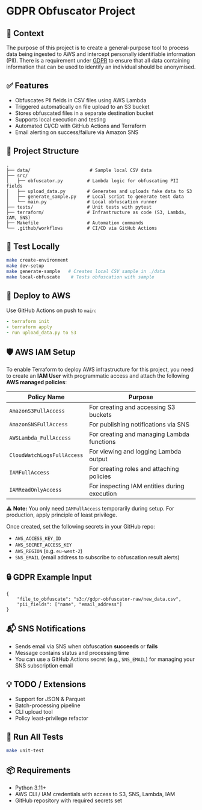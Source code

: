 # GDPR Obfuscator Project

## 📜 Context
The purpose of this project is to create a general-purpose tool to process data being ingested to AWS and intercept personally identifiable information (PII). There is a requirement under [GDPR](https://ico.org.uk/media/for-organisations/guide-to-data-protection/guide-to-the-general-data-protection-regulation-gdpr-1-1.pdf) to ensure that all data containing information that can be used to identify an individual should be anonymised. 

## ✅ Features
- Obfuscates PII fields in CSV files using AWS Lambda
- Triggered automatically on file upload to an S3 bucket
- Stores obfuscated files in a separate destination bucket
- Supports local execution and testing
- Automated CI/CD with GitHub Actions and Terraform
- Email alerting on success/failure via Amazon SNS

## 🧱 Project Structure
```
.
├── data/                      # Sample local CSV data
├── src/
│   ├── obfuscator.py         # Lambda logic for obfuscating PII fields
│   ├── upload_data.py        # Generates and uploads fake data to S3
│   ├── generate_sample.py    # Local script to generate test data
│   └── main.py               # Local obfuscation runner
├── tests/                    # Unit tests with pytest
├── terraform/                # Infrastructure as code (S3, Lambda, IAM, SNS)
├── Makefile                  # Automation commands
└── .github/workflows         # CI/CD via GitHub Actions
```

## 🧪 Test Locally
```bash
make create-environment
make dev-setup
make generate-sample   # Creates local CSV sample in ./data
make local-obfuscate    # Tests obfuscation with sample
```

## 🚀 Deploy to AWS
Use GitHub Actions on push to `main`:
```yaml
- terraform init
- terraform apply
- run upload_data.py to S3
```

## 🛡️ AWS IAM Setup
To enable Terraform to deploy AWS infrastructure for this project, you need to create an **IAM User** with programmatic access and attach the following **AWS managed policies**:

| Policy Name             | Purpose                          |
|-------------------------|----------------------------------|
| `AmazonS3FullAccess`    | For creating and accessing S3 buckets |
| `AmazonSNSFullAccess`   | For publishing notifications via SNS |
| `AWSLambda_FullAccess`  | For creating and managing Lambda functions |
| `CloudWatchLogsFullAccess` | For viewing and logging Lambda output |
| `IAMFullAccess`         | For creating roles and attaching policies |
| `IAMReadOnlyAccess`     | For inspecting IAM entities during execution |

⚠️ **Note:** You only need `IAMFullAccess` temporarily during setup. For production, apply principle of least privilege.

Once created, set the following secrets in your GitHub repo:

- `AWS_ACCESS_KEY_ID`
- `AWS_SECRET_ACCESS_KEY`
- `AWS_REGION` (e.g. `eu-west-2`)
- `SNS_EMAIL` (email address to subscribe to obfuscation result alerts)

## 🔒 GDPR Example Input
```
{
    "file_to_obfuscate": "s3://gdpr-obfuscator-raw/new_data.csv",
    "pii_fields": ["name", "email_address"]
}
```

## 📬 SNS Notifications
- Sends email via SNS when obfuscation **succeeds** or **fails**
- Message contains status and processing time
- You can use a GitHub Actions secret (e.g., `SNS_EMAIL`) for managing your SNS subscription email

## 💡 TODO / Extensions
- Support for JSON & Parquet
- Batch-processing pipeline
- CLI upload tool
- Policy least-privilege refactor

## 🧪 Run All Tests
```bash
make unit-test
```

## 📦 Requirements
- Python 3.11+
- AWS CLI / IAM credentials with access to S3, SNS, Lambda, IAM
- GitHub repository with required secrets set

